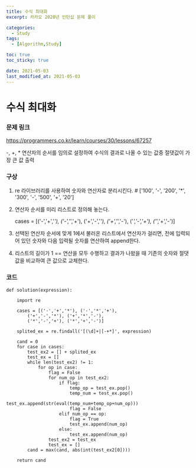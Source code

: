```yaml
--- 
title: 수식 최대화
excerpt: 카카오 2020년 인턴십 문제 풀이

categories:
  - Study
tags:
  - [Algorithm,Study]

toc: true
toc_sticky: true

date: 2021-05-03
last_modified_at: 2021-05-03
---
```

 
# 수식 최대화

### 문제 링크
https://programmers.co.kr/learn/courses/30/lessons/67257

-, +, * 연산자의 순서를 임의로 설정하여 수식의 결과로 나올 수 있는 값중 절댓값이 가장 큰 값 출력


### 구상
1. re 라이브러리를 사용하여 숫자와 연산자로 분리시킨다. # ['100', '-', '200', '*', '300', '-', '500', '+', '20']
2. 연산자 순서를 미리 리스트로 정의해 놓는다.
   
   cases = [('-','+','*'), ('-','*','+'), 
         ('+','-','*'), ('+','*','-'),
         ('*','-','+'), ('*','+','-')]

3. 선택된 연산자 순서에 맞게 1에서 불러온 리스트에서 연산자가 걸리면, 전에 입력되어 있던 숫자와 다음 입력될 숫자를 연산하여 append한다.
4. 리스트의 길이가 1 == 연산을 모두 수행하고 결과가 나왔을 때 기존의 숫자와 절댓값을 비교하여 큰 값으로 교체한다.
   
### 코드

    def solution(expression):

        import re

        cases = [('-','+','*'), ('-','*','+'), 
            ('+','-','*'), ('+','*','-'),
            ('*','-','+'), ('*','+','-')]
        
        splited_ex = re.findall('[(\d]+|[-+*]', expression)
        
        cand = 0
        for case in cases:
            test_ex2 = [] + splited_ex
            test_ex = []
            while len(test_ex2) != 1:
                for op in case:
                    flag = False
                    for num_op in test_ex2:
                        if flag:
                            temp_op = test_ex.pop()
                            temp_num = test_ex.pop()
                            test_ex.append(str(eval(temp_num+temp_op+num_op)))
                            flag = False
                        elif num_op == op:
                            flag = True
                            test_ex.append(num_op)
                        else:
                            test_ex.append(num_op)
                    test_ex2 = test_ex
                    test_ex = []
            cand = max(cand, abs(int(test_ex2[0])))

        return cand